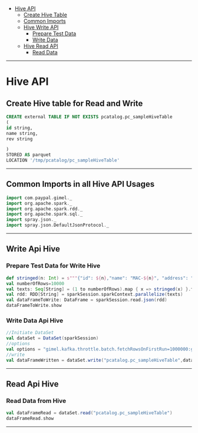 
* [Hive API](#hive-api)
  * [Create Hive Table](#create-hive-table-for-read-and-write)
  * [Common Imports](#common-imports-in-all-hive-api-usages)
  * [Hive Write API](#write-api-hive)
    * [Prepare Test Data](#prepare-test-data-for-write-hive)
    * [Write Data](#write-data-api-hive)
  * [Hive Read API](#read-api-hive)
    * [Read Data](#read-data-from-hive)

--------------------------------------------------------------------------------------------------------------------


# Hive API

## Create Hive table for Read and Write

```sql
CREATE external TABLE IF NOT EXISTS pcatalog.pc_sampleHiveTable
(
id string,
name string,
rev string

)
STORED AS parquet
LOCATION '/tmp/pcatalog/pc_sampleHiveTable'
```

--------------------------------------------------------------------------------------------------------------------


## Common Imports in all Hive API Usages

```scala
import com.paypal.gimel._
import org.apache.spark._
import org.apache.spark.rdd._
import org.apache.spark.sql._
import spray.json._
import spray.json.DefaultJsonProtocol._
```

--------------------------------------------------------------------------------------------------------------------


## Write Api Hive

### Prepare Test Data for Write Hive

```scala
def stringed(n: Int) = s"""{"id": ${n},"name": "MAC-${n}", "address": "MAC-${n+1}", "age": "${n+1}", "company": "MAC-${n}", "designation": "MAC-${n}", "salary": "${n * 10000}" }"""
val numberOfRows=10000
val texts: Seq[String] = (1 to numberOfRows).map { x => stringed(x) }.toSeq
val rdd: RDD[String] = sparkSession.sparkContext.parallelize(texts)
val dataFrameToWrite: DataFrame = sparkSession.read.json(rdd)
dataFrameToWrite.show
```


### Write Data Api Hive

```scala
//Initiate DataSet
val dataSet = DataSet(sparkSession)
//options
val options = "gimel.kafka.throttle.batch.fetchRowsOnFirstRun=1000000:gimel.kafka.throttle.batch.maxRecordsPerPartition=1000000"
//write
val dataFrameWritten = dataSet.write("pcatalog.pc_sampleHiveTable",dataFrameToWrite,options)

```

--------------------------------------------------------------------------------------------------------------------


## Read Api Hive

### Read Data from Hive

```scala
val dataFrameRead = dataSet.read("pcatalog.pc_sampleHiveTable")
dataFrameRead.show
```

--------------------------------------------------------------------------------------------------------------------
